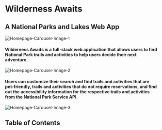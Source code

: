 
# Wilderness Awaits
## A National Parks and Lakes Web App

![Homepage-Carousel-Image-1](/static/images/Homepage-1.png)

#### Wilderness Awaits is a full-stack web application that allows users to find National Park trails and activities to help users decide their next adventure.  

![Homepage-Carousel-Image-2](/static/images/Homepage-2.png)

#### Users can customize their search and find trails and activities that are pet-friendly, trails and activities that do not require reservations, and find out the accessibility information for the respective trails and activities from the National Park Service API.

![Homepage-Carousel-Image-3](/static/images/Homepage-3.png)


## Table of Contents
